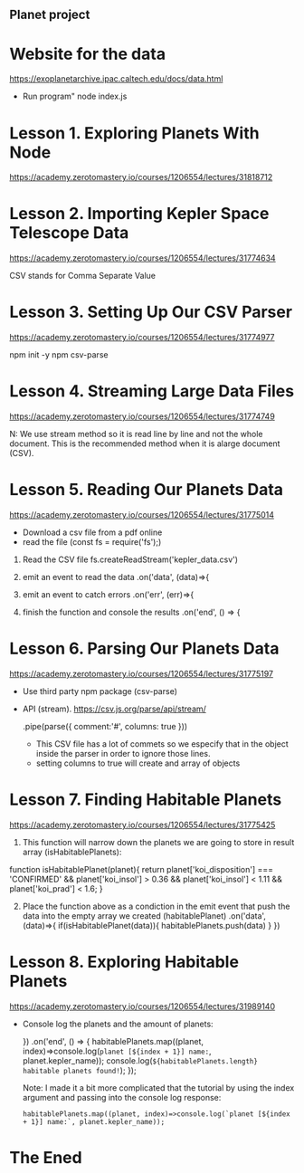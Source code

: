 ## Planet project

# Website for the data

https://exoplanetarchive.ipac.caltech.edu/docs/data.html

- Run program"
  node index.js

# Lesson 1. Exploring Planets With Node

https://academy.zerotomastery.io/courses/1206554/lectures/31818712

# Lesson 2. Importing Kepler Space Telescope Data

https://academy.zerotomastery.io/courses/1206554/lectures/31774634

CSV stands for Comma Separate Value

# Lesson 3. Setting Up Our CSV Parser

https://academy.zerotomastery.io/courses/1206554/lectures/31774977

npm init -y
npm csv-parse

# Lesson 4. Streaming Large Data Files

https://academy.zerotomastery.io/courses/1206554/lectures/31774749

N: We use stream method so it is read line by line and not the whole document. This is the recommended method when it is alarge document (CSV).

# Lesson 5. Reading Our Planets Data

https://academy.zerotomastery.io/courses/1206554/lectures/31775014

- Download a csv file from a pdf online
- read the file (const fs = require('fs');)

1. Read the CSV file
   fs.createReadStream('kepler_data.csv')

2. emit an event to read the data
   .on('data', (data)=>{

3. emit an event to catch errors
   .on('err', (err)=>{

4. finish the function and console the results
   .on('end', () => {

# Lesson 6. Parsing Our Planets Data

https://academy.zerotomastery.io/courses/1206554/lectures/31775197

- Use third party npm package (csv-parse)
- API (stream). https://csv.js.org/parse/api/stream/

  .pipe(parse({
  comment:'#',
  columns: true
  }))

  - This CSV file has a lot of commets so we especify that in the object inside the parser in order to ignore those lines.
  - setting columns to true will create and array of objects

# Lesson 7. Finding Habitable Planets

https://academy.zerotomastery.io/courses/1206554/lectures/31775425

1. This function will narrow down the planets we are going to store in result array (isHabitablePlanets):

function isHabitablePlanet(planet){
return planet['koi_disposition'] === 'CONFIRMED'
&& planet['koi_insol'] > 0.36 && planet['koi_insol'] < 1.11
&& planet['koi_prad'] < 1.6;
}

2. Place the function above as a condiction in the emit event that push the data into the empty array we created (habitablePlanet)
   .on('data', (data)=>{
   if(isHabitablePlanet(data)){
   habitablePlanets.push(data)
   }
   })

# Lesson 8. Exploring Habitable Planets

https://academy.zerotomastery.io/courses/1206554/lectures/31989140

- Console log the planets and the amount of planets:

  })
  .on('end', () => {
  habitablePlanets.map((planet, index)=>console.log(`planet [${index + 1}] name:`, planet.kepler_name));
  console.log(`${habitablePlanets.length} habitable planets found!`);
  });

  Note: I made it a bit more complicated that the tutorial by using the index argument and passing into the console log response:

      habitablePlanets.map((planet, index)=>console.log(`planet [${index + 1}] name:`, planet.kepler_name));

# The Ened
